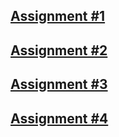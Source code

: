 ## [Assignment #1](./assignment1/README.md)
## [Assignment #2](./assignment2/README.md)
## [Assignment #3](./assignment3/Assignment3Merritt.md)
## [Assignment #4](./assignment4/Assignment4Merritt.md)

